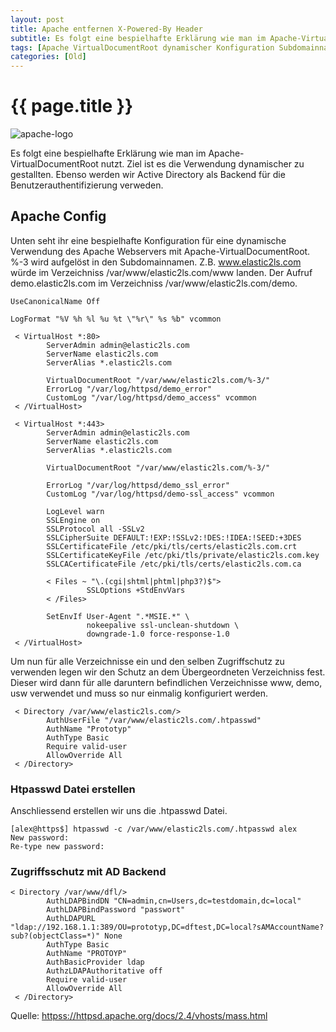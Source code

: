 ```yaml
---
layout: post
title: Apache entfernen X-Powered-By Header
subtitle: Es folgt eine bespielhafte Erklärung wie man im Apache-VirtualDocumentRoot nutzt. Ziel ist es die Verwendung dynamischer zu gestallten. Ebenso werden wir Active Directory als Backend
tags: [Apache VirtualDocumentRoot dynamischer Konfiguration Subdomainnamen Htpasswd Zugriffsschutz AuthLDAPBindDN AuthLDAPBindPassword AuthLDAPURL AuthBasicProvider Apache/2.4.29]
categories: [Old]
---
```

# {{ page.title }}

![apache-logo](../../img/apache-logo-300x300.webp) 

Es folgt eine bespielhafte Erklärung wie man im Apache-VirtualDocumentRoot nutzt. Ziel ist es die Verwendung dynamischer zu gestallten. Ebenso werden wir Active Directory als Backend für die Benutzerauthentifizierung verweden.

## Apache Config

Unten seht ihr eine bespielhafte Konfiguration für eine dynamische Verwendung des Apache Webservers mit Apache-VirtualDocumentRoot. %-3 wird aufgelöst in den Subdomainnamen. Z.B. www.elastic2ls.com würde im Verzeichniss /var/www/elastic2ls.com/www landen. Der Aufruf demo.elastic2ls.com im Verzeichniss /var/www/elastic2ls.com/demo.

```
UseCanonicalName Off

LogFormat "%V %h %l %u %t \"%r\" %s %b" vcommon

 < VirtualHost *:80>
        ServerAdmin admin@elastic2ls.com
        ServerName elastic2ls.com
        ServerAlias *.elastic2ls.com

        VirtualDocumentRoot "/var/www/elastic2ls.com/%-3/"
        ErrorLog "/var/log/httpsd/demo_error"
        CustomLog "/var/log/httpsd/demo_access" vcommon
 < /VirtualHost>

 < VirtualHost *:443>
        ServerAdmin admin@elastic2ls.com
        ServerName elastic2ls.com
        ServerAlias *.elastic2ls.com

        VirtualDocumentRoot "/var/www/elastic2ls.com/%-3/"

        ErrorLog "/var/log/httpsd/demo_ssl_error"
        CustomLog "/var/log/httpsd/demo-ssl_access" vcommon

        LogLevel warn
        SSLEngine on
        SSLProtocol all -SSLv2
        SSLCipherSuite DEFAULT:!EXP:!SSLv2:!DES:!IDEA:!SEED:+3DES
        SSLCertificateFile /etc/pki/tls/certs/elastic2ls.com.crt
        SSLCertificateKeyFile /etc/pki/tls/private/elastic2ls.com.key
        SSLCACertificateFile /etc/pki/tls/certs/elastic2ls.com.ca

        < Files ~ "\.(cgi|shtml|phtml|php3?)$">      
                 SSLOptions +StdEnvVars
        < /Files>

        SetEnvIf User-Agent ".*MSIE.*" \
                 nokeepalive ssl-unclean-shutdown \
                 downgrade-1.0 force-response-1.0
 < /VirtualHost>
```

Um nun für alle Verzeichnisse ein und den selben Zugriffschutz zu verwenden legen wir den Schutz an dem Übergeordneten Verzeichniss fest. Dieser wird dann für alle daruntern befindlichen Verzeichnisse www, demo, usw verwendet und muss so nur einmalig konfiguriert werden.

```
 < Directory /var/www/elastic2ls.com/>
        AuthUserFile "/var/www/elastic2ls.com/.htpasswd"
        AuthName "Prototyp"
        AuthType Basic
        Require valid-user
        AllowOverride All
 < /Directory>
```

### Htpasswd Datei erstellen

Anschliessend erstellen wir uns die .htpasswd Datei.

```
[alex@https$] htpasswd -c /var/www/elastic2ls.com/.htpasswd alex
New password:
Re-type new password:
```

### Zugriffsschutz mit AD Backend

```
< Directory /var/www/dfl/>
        AuthLDAPBindDN "CN=admin,cn=Users,dc=testdomain,dc=local"
        AuthLDAPBindPassword "passwort"
        AuthLDAPURL "ldap://192.168.1.1:389/OU=prototyp,DC=dftest,DC=local?sAMAccountName?sub?(objectClass=*)" None
        AuthType Basic
        AuthName "PROTOYP"
        AuthBasicProvider ldap
        AuthzLDAPAuthoritative off
        Require valid-user
        AllowOverride All
 < /Directory>
```

Quelle: [httpss://httpsd.apache.org/docs/2.4/vhosts/mass.html](httpss://httpsd.apache.org/docs/2.4/vhosts/mass.html)
